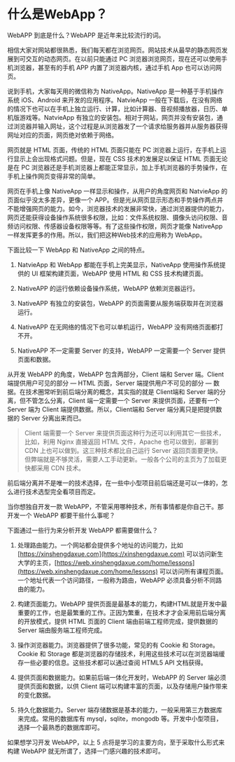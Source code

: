 # 什么是WebApp？

WebAPP 到底是什么？WebAPP 是近年来比较流行的词。

相信大家对网站都很熟悉，我们每天都在浏览网页。网站技术从最早的静态网页发展到可交互的动态网页。在以前只能通过 PC 浏览器浏览网页，现在还可以使用手机浏览器，甚至有的手机 APP 内置了浏览器内核，通过手机 App 也可以访问网页。

说到手机，大家每天用的微信称为 NativeApp。NativeApp 是一种基于手机操作系统 iOS、Android 来开发的应用程序。NatvieApp 一般在下载后，在没有网络的情况下也可以在手机上独立运行、计算，比如计算器、音视频播放器，日历、单机版游戏等。NatvieApp 有独立的安装包。相对于网站，网页并没有安装包，通过浏览器并输入网址，这个过程是从浏览器发了一个请求给服务器并从服务器获得网址对应的页面，网页绝对依赖于网络。

网页就是 HTML 页面，传统的 HTML 页面只能在 PC 浏览器上运行，在手机上运行显示上会出现格式问题。但是，现在 CSS 技术的发展足以保证 HTML 页面无论是在 PC 浏览器还是手机浏览器上都能正常显示，加上手机浏览器的手势操作，在手机上操作网页变得非常的简单。

网页在手机上像 NativeApp 一样显示和操作，从用户的角度网页和 NatvieApp 的页面似乎没太多差异，更像一个 APP。但是光从网页显示形态和手势操作两点并不能增强网页的能力。如今，浏览器技术的发展非常快，通过浏览器提供的能力，网页还能获得设备操作系统很多权限，比如：文件系统权限、摄像头访问权限、音频访问权限、传感器设备权限等等。有了这些操作权限，网页才能像 NativeApp 一样发挥更多的作用。所以，我们把这种Web技术的应用称为 WebApp。

下面比较一下 WebApp 和 NativeApp 之间的特点。

1. NatvieApp 和 WebApp 都能在手机上完美显示，NativeApp 使用操作系统提供的 UI 框架构建页面，WebAPP 使用 HTML 和 CSS 技术构建页面。

2. NativeAPP 的运行依赖设备操作系统，WebAPP 依赖浏览器运行。

3. NativeAPP 有独立的安装包，WebAPP 的页面需要从服务端获取并在浏览器运行。

4. NativeAPP 在无网络的情况下也可以单机运行，WebAPP 没有网络页面都打不开。

5. NativeAPP 不一定需要 Server 的支持，WebAPP 一定需要一个 Server 提供页面和数据。

从开发 WebAPP 的角度，WebAPP 包含两部分，Client 端和 Server 端。Client 端提供用户可见的部分 — HTML 页面，Server 端提供用户不可见的部分 — 数据。在技术圈常听到前后端分离的概念，其实指的就是 Client端和 Server 端的分离，但不管怎么分离，Client 端一定需要一个 Server 来提供页面，还要有一个 Server 端为 Client 端提供数据。所以，Client端和 Server 端分离只是把提供数据的 Server 分离出来而已。

> Client 端需要一个 Server 来提供页面这种行为还可以利用其它一些技术，比如，利用 Nginx 直接返回 HTML 文件，Apache 也可以做到，部署到 CDN 上也可以做到。这三种技术都比自己运行 Server 返回页面要更快。但弊端就是不够灵活，需要人工手动更新。一般各个公司的主页为了加载更快都采用 CDN 技术。

前后端分离并不是唯一的技术选择，在一些中小型项目前后端还是可以一体的，怎么进行技术选型完全看项目而定。

当你想独自开发一款 WebAPP，不管采用哪种技术，所有事情都是你自己干。那开发一个 WebAPP 都要干些什么事呢？

下面通过一些行为来分析开发 WebAPP 都需要做什么？

1. 处理路由能力。一个网站都会提供多个地址的访问能力，比如 [https://xinshengdaxue.com](https://xinshengdaxue.com) 可以访问新生大学的主页，[https://web.xinshengdaxue.com/home/lessons](https://web.xinshengdaxue.com/home/lessons) 可以访问所有课程页面。一个地址代表一个访问路径，一般称为路由，WebAPP 必须具备分析不同路由的能力。

2. 构建页面能力。WebAPP 提供页面是最基本的能力，构建HTML就是开发中最重要的工作，也是最繁重的工作。正因为繁重，在技术才才会采用前后端分离的开放模式，提供 HTML 页面的 Client 端由前端工程师完成，提供数据的 Server 端由服务端工程师完成。

3. 操作浏览器能力。浏览器提供了很多功能，常见的有 Cookie 和 Storage。Cookie 和 Storage 都是浏览器的存储技术，利用这些技术可以在浏览器端缓存一些必要的信息。这些技术都可以通过查阅 HTML5 API 文档获得。

4. 提供页面和数据能力。如果前后端一体化开发时，WebAPP 的 Server 端必须提供页面和数据，以供 Client 端可以构建丰富的页面，以及存储用户操作带来的变化数据。

5. 持久化数据能力。Server 端存储数据是基本的能力，一般采用第三方数据库来完成。常用的数据库有 mysql，sqlite，mongodb 等。开发中小型项目，选择一个最熟悉的数据库即可。

如果想学习开发 WebAPP，以上 5 点将是学习的主要方向，至于采取什么形式来构建 WebAPP 就无所谓了，选择一门感兴趣的技术即可。

